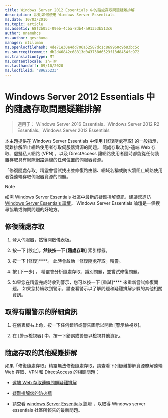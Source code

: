 ```yaml
---
title: Windows Server 2012 Essentials 中的隨處存取問題疑難排解
description: 說明如何使用 Windows Server Essentials
ms.date: 10/03/2016
ms.topic: article
ms.assetid: 68f2b05c-09eb-4cba-8db4-a91353b513c6
author: nnamuhcs
ms.author: geschuma
manager: mtillman
ms.openlocfilehash: 4de71e30e4dd706a52587dc1c869960c9b83bc5c
ms.sourcegitcommit: db2d46842c68813d043738d6523f13d8454fc972
ms.translationtype: MT
ms.contentlocale: zh-TW
ms.lasthandoff: 09/10/2020
ms.locfileid: "89625233"
---
```

# <a name="troubleshoot-anywhere-access-in-windows-server-essentials"></a>Windows Server 2012 Essentials 中的隨處存取問題疑難排解

>適用于： Windows Server 2016 Essentials、Windows Server 2012 R2 Essentials、Windows Server 2012 Essentials

本主題提供在 Windows Server Essentials 中使用 [修復隨處存取] 的一般指示，疑難排解阻止網路使用者存取伺服器資源的問題。 隨處存取功能-遠端 Web 存取、虛擬私人網路 (VPN) ，以及 DirectAccess 讓網路使用者隨時都能從任何裝置存取具有網際網路連線的任何位置的伺服器資源。

「修復隨處存取」精靈會嘗試找出並修復路由器、網域名稱或防火牆阻止網路使用者從遠端存取伺服器資源的問題。

> [!NOTE]
> 如需 Windows Server Essentials 社區中最新的疑難排解資訊，建議您造訪 [Windows Server Essentials 論壇](/answers/topics/windows-server-essentials.html)。 Windows Server Essentials 論壇是一個搜尋協助或詢問問題的好地方。

## <a name="to-repair-anywhere-access"></a>修復隨處存取

1. 登入伺服器，然後開啟儀表板。

2. 按一下 [設定]****，然後按一下 [隨處存取]**** 索引標籤。

3. 按一下 [修復]****。 此時會啟動「修復隨處存取」精靈。

4. 按 [下一步] 。 精靈會分析隨處存取、識別問題，並嘗試修復問題。

5. 如果您在精靈完成時收到警示，您可以按一下 [重試]**** 來重新嘗試修復問題。 如果您持續收到警示，請查看警示以了解問題和疑難排解步驟的其他相關資訊。

## <a name="to-get-more-information-about-an-alert"></a>取得有關警示的詳細資訊

1. 在儀表板右上角，按一下任何錯誤或警告圖示以開啟 [警示檢視器]。

2. 在 [警示檢視器] 中，按一下錯誤或警告以檢視其他資訊。

## <a name="additional-troubleshooting-for-anywhere-access"></a>隨處存取的其他疑難排解
 如果「修復隨處存取」精靈無法修復隨處存取，請查看下列疑難排解資源瞭解遠端 Web 存取、VPN 和 DirectAccess 的相關問題：

- [遠端 Web 存取連線問題疑難排解](Troubleshoot-Remote-Web-Access-connectivity-in-Windows-Server-Essentials.md)

- [疑難排解您的防火牆](Troubleshoot-your-firewall-in-Windows-Server-Essentials.md)

- 請查看 [windows Server Essentials 論壇](/answers/topics/windows-server-essentials.html) ，以取得 Windows server essentials 社區所報告的最新問題。